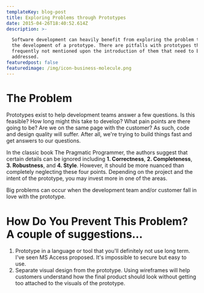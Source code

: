 ```yaml
---
templateKey: blog-post
title: Exploring Problems through Prototypes
date: 2015-04-26T18:40:52.614Z
description: >-

  Software development can heavily benefit from exploring the problem through
  the development of a prototype. There are pitfalls with prototypes that are
  frequently not mentioned upon the introduction of them that need to be
  addressed.
featuredpost: false
featuredimage: /img/icon-business-molecule.png
---
```

# The Problem

Prototypes exist to help development teams answer a few questions. Is this feasible? How long might this take to develop? What pain points are there going to be? Are we on the same page with the customer? As such, code and design quality will suffer. After all, we're trying to build things fast and get answers to our questions.

In the classic book The Pragmatic Programmer, the authors suggest that certain details can be ignored including **1. Correctness**, **2. Completeness**, **3. Robustness**, and **4. Style**. However, it should be more nuanced than completely neglecting these four points. Depending on the project and the intent of the prototype, you may invest more in one of the areas.

Big problems can occur when the development team and/or customer fall in love with the prototype. 

# How Do You Prevent This Problem? A couple of suggestions…

1. Prototype in a language or tool that you'll definitely not use long term. I've seen MS Access proposed. It's impossible to secure but easy to use.
2. Separate visual design from the prototype. Using wireframes will help customers understand how the final product should look without getting too attached to the visuals of the prototype.
